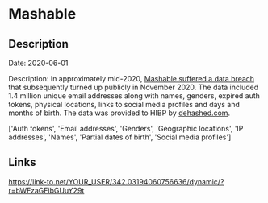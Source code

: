 # Mashable

## Description

Date: 2020-06-01

Description:
In approximately mid-2020, <a href="https://portswigger.net/daily-swig/data-breach-at-mashable-leaks-users-nbsp-personal-information-online" target="_blank" rel="noopener">Mashable suffered a data breach</a> that subsequently turned up publicly in November 2020. The data included 1.4 million unique email addresses along with names, genders, expired auth tokens, physical locations, links to social media profiles and days and months of birth. The data was provided to HIBP by <a href="https://dehashed.com/" target="_blank" rel="noopener">dehashed.com</a>.


['Auth tokens', 'Email addresses', 'Genders', 'Geographic locations', 'IP addresses', 'Names', 'Partial dates of birth', 'Social media profiles']

## Links

https://link-to.net/YOUR_USER/342.03194060756636/dynamic/?r=bWFzaGFibGUuY29t